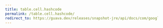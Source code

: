 ```yaml
---
title: table.cell.hashcode
permalink: /table.cell.hashcode/
redirect_to: https://guava.dev/releases/snapshot-jre/api/docs/com/google/common/collect/Table.Cell.html#hashCode--
---
```


